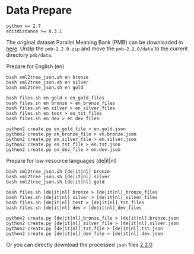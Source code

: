 # Data Prepare

```
python == 2.7
editdistance >= 0.3.1
```
The original dataset Parallel Meaning Bank (PMB) can be downloaded in [here](https://pmb.let.rug.nl/data.php). Unzip the `pmb-2.2.0.zip` and move the `pmb-2.2.0/data` to the current directory `pmb/data`.

Prepare for English (en)
```
bash xml2tree_json.sh en bronze
bash xml2tree_json.sh en silver
bash xml2tree_json.sh en gold

bash files.sh en gold > en_gold_files
bash files.sh en bronze > en_bronze_files
bash files.sh en silver > en_silver_files
bash files.sh en test > en_tst_files
bash files.sh en dev > en_dev_files

python2 create.py en_gold_file > en.gold.json
python2 create.py en_bronze_file > en.bronze.json
python2 create.py en_silver_file > en.silver.json
python2 create.py en_tst_file > en.tst.json
python2 create.py en_dev_file > en.dev.json
```

Prepare for low-resource languages (de|it|nl)

```
bash xml2tree_json.sh [de|it|nl] bronze
bash xml2tree_json.sh [de|it|nl] silver
bash xml2tree_json.sh [de|it|nl] gold

bash files.sh [de|it|nl] bronze > [de|it|nl]_bronze_files
bash files.sh [de|it|nl] silver > [de|it|nl]_silver_files
bash files.sh [de|it|nl] test > [de|it|nl]_tst_files
bash files.sh [de|it|nl] dev > [de|it|nl]_dev_files

python2 create.py [de|it|nl]_bronze_file > [de|it|nl].bronze.json
python2 create.py [de|it|nl]_silver_file > [de|it|nl].silver.json
python2 create.py [de|it|nl]_tst_file > [de|it|nl].tst.json
python2 create.py [de|it|nl]_dev_file > [de|it|nl].dev.json
```

Or you can directly download the processed `json` files [2.2.0](https://drive.google.com/drive/folders/1sDCs8f-bZUf1SvDIllzxZoMikpxtwH6c?usp=sharing)

